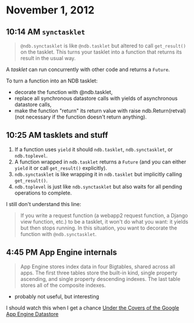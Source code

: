 # November 1, 2012

## 10:14 AM `synctasklet`

> `@ndb.synctasklet` is like `@ndb.tasklet` but altered to call `get_result()`
> on the tasklet. This turns your tasklet into a function that returns its
> result in the usual way.

A *tasklet* can run concurrently with other code and returns a `Future`.

To turn a function into an NDB tasklet:

* decorate the function with @ndb.tasklet,
* replace all synchronous datastore calls with yields of asynchronous datastore
  calls,
* make the function "return" its return value with raise ndb.Return(retval)
  (not necessary if the function doesn't return anything).

## 10:25 AM tasklets and stuff

1. If a function uses `yield` it should `ndb.tasklet`, `ndb.synctasklet`, or
   `ndb.toplevel`.
2. A function wrapped in `ndb.tasklet` returns a `Future` (and you can either
   `yield` it or call `get_result()` explicitly).
3. `ndb.synctasklet` is like wrapping it in `ndb.tasklet` but implicitly
   calling `get_result()`.
4. `ndb.toplevel` is just like `ndb.synctasklet` but also waits for all pending
   operations to complete.

I still don't understand this line:

> If you write a request function (a webapp2 request function, a Django view
> function, etc.) to be a tasklet, it won't do what you want: it yields but
> then stops running. In this situation, you want to decorate the function with
> `@ndb.synctasklet`.

## 4:45 PM App Engine internals

> App Engine stores index data in four Bigtables, shared across all apps. The
> first three tables store the built-in kind, single property ascending, and
> single property descending indexes. The last table stores all of the
> composite indexes.

- probably not useful, but interesting

I should watch this when I get a chance [Under the Covers of the Google App
Engine
Datastore](https://sites.google.com/site/io/under-the-covers-of-the-google-app-engine-datastore)
